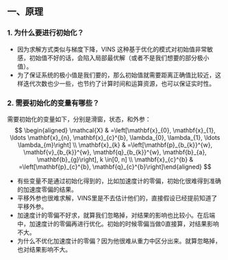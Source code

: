 ## 一、原理

### 1. 为什么要进行初始化？

* 因为求解方式类似与梯度下降，VINS 这种基于优化的模式对初始值非常敏感，初始值不好的话，会陷入局部最优解（或者不是我们想要的部分极小值）。
* 为了保证系统的极小值是我们要的，那么初始值就需要距离正确值比较近，这样迭代次数也少一些，也节约了计算时间和运算资源，也可以保证实时性。

### 2. 需要初始化的变量有哪些？

需要初始化的变量如下，分别是滑窗，状态，和外参：
$$
\begin{aligned} \mathcal{X} & =\left[\mathbf{x}_{0}, \mathbf{x}_{1}, \ldots \mathbf{x}_{n}, \mathbf{x}_{c}^{b}, \lambda_{0}, \lambda_{1}, \ldots \lambda_{m}\right] \\ \mathbf{x}_{k} & =\left[\mathbf{p}_{b_{k}}^{w}, \mathbf{v}_{b_{k}}^{w}, \mathbf{q}_{b_{k}}^{w}, \mathbf{b}_{a}, \mathbf{b}_{g}\right], k \in[0, n] \\ \mathbf{x}_{c}^{b} & =\left[\mathbf{p}_{c}^{b}, \mathbf{q}_{c}^{b}\right]\end{aligned}
$$

* 有些变量不是通过初始化得到的，比如加速度计的零偏，初始化很难得到准确的加速度零偏的结果。
* 平移外参也很难求解，VINS里是不去估计他们的，直接假设已经提前知道了平移外参。
* 加速度计的零偏不好求，就算我们忽略掉，对结果的影响也比较小。在后端中，加速度计的零偏再进行优化。初始的时候零偏当做0直接算，对结果影响不大。
* 为什么不优化加速度计的零偏？因为他很难从重力中区分出来。就算忽略掉，也对结果影响不大。

















